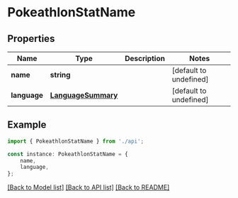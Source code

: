 # PokeathlonStatName


## Properties

Name | Type | Description | Notes
------------ | ------------- | ------------- | -------------
**name** | **string** |  | [default to undefined]
**language** | [**LanguageSummary**](LanguageSummary.md) |  | [default to undefined]

## Example

```typescript
import { PokeathlonStatName } from './api';

const instance: PokeathlonStatName = {
    name,
    language,
};
```

[[Back to Model list]](../README.md#documentation-for-models) [[Back to API list]](../README.md#documentation-for-api-endpoints) [[Back to README]](../README.md)
